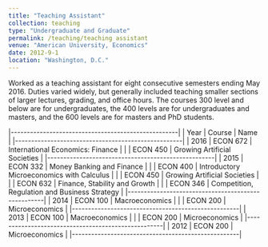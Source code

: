 ```yaml
---
title: "Teaching Assistant"
collection: teaching
type: "Undergraduate and Graduate"
permalink: /teaching/teaching assistant
venue: "American University, Economics"
date: 2012-9-1
location: "Washington, D.C."
---
```


Worked as a teaching assistant for eight consecutive semesters ending May 2016.  Duties varied widely, but generally included teaching smaller sections of larger lectures, grading, and office hours. The courses 300 level and below are for undergraduates, the 400 levels are for undergraduates and masters, and the 600 levels are for masters and PhD students.

|----------------------------------------------------|
| Year | Course | Name |
|----------------------------------------------------|
| 2016 | ECON 672 | International Economics: Finance | 
|      | ECON 450 | Growing Artificial Societies |
|----------------------------------------------------|
| 2015 | ECON 332 | Money Banking and Finance |
|      | ECON 400 | Introductory Microeconomics with Calculus |
|      | ECON 450 | Growing Artificial Societies |
|      | ECON 632 | Finance, Stability and Growth |
|      | ECON 346 | Competition, Regulation and Business Strategy |
|----------------------------------------------------|
| 2014 | ECON 100 | Macroeconomics |
|      | ECON 200 | Microeconomics |
|----------------------------------------------------|
| 2013 | ECON 100 | Macroeconomics |
|      | ECON 200 | Microeconomics |
|----------------------------------------------------|
| 2012 | ECON 200 | Microeconomics |
|----------------------------------------------------|